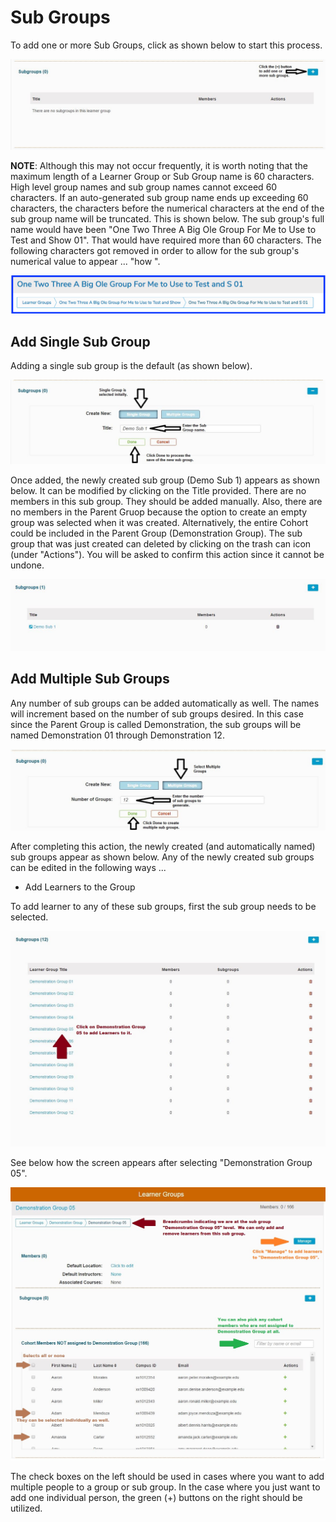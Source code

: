 # Sub Groups

To add one or more Sub Groups, click as shown below to start this process.

![](../.gitbook/assets/demo_sub1.jpg)

**NOTE**: Although this may not occur frequently, it is worth noting that the maximum length of a Learner Group or Sub Group name is 60 characters. High level group names and sub group names cannot exceed 60 characters. If an auto-generated sub group name ends up exceeding 60 characters, the characters before the numerical characters at the end of the sub group name will be truncated. This is shown below. The sub group's full name would have been "One Two Three A Big Ole Group For Me to Use to Test and Show 01". That would have required more than 60 characters. The following characters got removed in order to allow for the sub group's numerical value to appear ... "how ".

![](../.gitbook/assets/lg_name_trun1.png)

## Add Single Sub Group

Adding a single sub group is the default \(as shown below\).

![](../.gitbook/assets/demo_sub2.jpg)

Once added, the newly created sub group \(Demo Sub 1\) appears as shown below. It can be modified by clicking on the Title provided. There are no members in this sub group. They should be added manually. Also, there are no members in the Parent Gruop because the option to create an empty group was selected when it was created. Alternatively, the entire Cohort could be included in the Parent Group \(Demonstration Group\). The sub group that was just created can deleted by clicking on the trash can icon \(under "Actions"\). You will be asked to confirm this action since it cannot be undone.

![](../.gitbook/assets/demo_sub3.jpg)

## Add Multiple Sub Groups

Any number of sub groups can be added automatically as well. The names will increment based on the number of sub groups desired. In this case since the Parent Group is called Demonstration, the sub groups will be named Demonstration 01 through Demonstration 12.

![](../.gitbook/assets/demo_sub4.jpg)

After completing this action, the newly created \(and automatically named\) sub groups appear as shown below. Any of the newly created sub groups can be edited in the following ways ...

* Add Learners to the Group

To add learner to any of these sub groups, first the sub group needs to be selected.

![](../.gitbook/assets/demo_sub5.jpg)

See below how the screen appears after selecting "Demonstration Group 05".

![Sub group selected](../.gitbook/assets/demo_sub6.jpg)

The check boxes on the left should be used in cases where you want to add multiple people to a group or sub group. In the case where you just want to add one individual person, the green \(+\) buttons on the right should be utilized.

